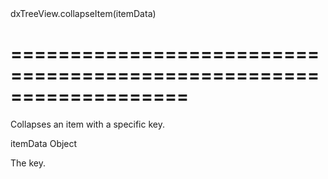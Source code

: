 <!--id-->dxTreeView.collapseItem(itemData)<!--/id-->
===================================================================
===================================================================

<!--shortDescription-->
Collapses an item with a specific key.
<!--/shortDescription-->

<!--paramName1-->itemData<!--/paramName1-->
<!--paramType1-->Object<!--/paramType1-->
<!--paramDescription1-->
The key. 
<!--/paramDescription1-->

<!--fullDescription-->

<!--/fullDescription-->